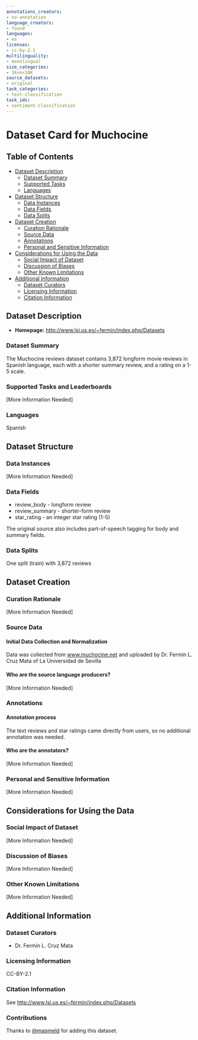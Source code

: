 ```yaml
---
annotations_creators:
- no-annotation
language_creators:
- found
languages:
- es
licenses:
- cc-by-2.1
multilinguality:
- monolingual
size_categories:
- 1K<n<10K
source_datasets:
- original
task_categories:
- text-classification
task_ids:
- sentiment-classification
---
```


# Dataset Card for Muchocine

## Table of Contents
- [Dataset Description](#dataset-description)
  - [Dataset Summary](#dataset-summary)
  - [Supported Tasks](#supported-tasks-and-leaderboards)
  - [Languages](#languages)
- [Dataset Structure](#dataset-structure)
  - [Data Instances](#data-instances)
  - [Data Fields](#data-fields)
  - [Data Splits](#data-splits)
- [Dataset Creation](#dataset-creation)
  - [Curation Rationale](#curation-rationale)
  - [Source Data](#source-data)
  - [Annotations](#annotations)
  - [Personal and Sensitive Information](#personal-and-sensitive-information)
- [Considerations for Using the Data](#considerations-for-using-the-data)
  - [Social Impact of Dataset](#social-impact-of-dataset)
  - [Discussion of Biases](#discussion-of-biases)
  - [Other Known Limitations](#other-known-limitations)
- [Additional Information](#additional-information)
  - [Dataset Curators](#dataset-curators)
  - [Licensing Information](#licensing-information)
  - [Citation Information](#citation-information)

## Dataset Description

- **Homepage:** http://www.lsi.us.es/~fermin/index.php/Datasets

### Dataset Summary

The Muchocine reviews dataset contains 3,872 longform movie reviews in Spanish language,
each with a shorter summary review, and a rating on a 1-5 scale.

### Supported Tasks and Leaderboards

[More Information Needed]

### Languages

Spanish

## Dataset Structure

### Data Instances

[More Information Needed]

### Data Fields

- review_body - longform review
- review_summary - shorter-form review
- star_rating - an integer star rating (1-5)

The original source also includes part-of-speech tagging for body and summary fields.

### Data Splits

One split (train) with 3,872 reviews

## Dataset Creation

### Curation Rationale

[More Information Needed]

### Source Data

#### Initial Data Collection and Normalization

Data was collected from www.muchocine.net and uploaded by Dr. Fermín L. Cruz Mata
of La Universidad de Sevilla

#### Who are the source language producers?

[More Information Needed]

### Annotations

#### Annotation process

The text reviews and star ratings came directly from users, so no additional annotation was needed.

#### Who are the annotators?

[More Information Needed]

### Personal and Sensitive Information

[More Information Needed]

## Considerations for Using the Data

### Social Impact of Dataset

[More Information Needed]

### Discussion of Biases

[More Information Needed]

### Other Known Limitations

[More Information Needed]

## Additional Information

### Dataset Curators

- Dr. Fermín L. Cruz Mata

### Licensing Information

CC-BY-2.1

### Citation Information

See http://www.lsi.us.es/~fermin/index.php/Datasets

### Contributions

Thanks to [@mapmeld](https://github.com/mapmeld) for adding this dataset.